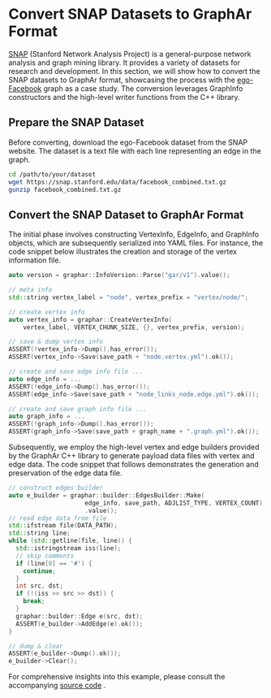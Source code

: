 # Convert SNAP Datasets to GraphAr Format

[SNAP](https://snap.stanford.edu/data/) (Stanford Network Analysis
Project) is a general-purpose network analysis and graph mining library.
It provides a variety of datasets for research and development. In this
section, we will show how to convert the SNAP datasets to GraphAr
format, showcasing the process with the
[ego-Facebook](https://snap.stanford.edu/data/ego-Facebook.html) graph
as a case study. The conversion leverages GraphInfo constructors and the
high-level writer functions from the C++ library.

## Prepare the SNAP Dataset

Before converting, download the ego-Facebook dataset from the SNAP
website. The dataset is a text file with each line representing an edge
in the graph.

``` bash
cd /path/to/your/dataset
wget https://snap.stanford.edu/data/facebook_combined.txt.gz
gunzip facebook_combined.txt.gz
```

## Convert the SNAP Dataset to GraphAr Format

The initial phase involves constructing VertexInfo, EdgeInfo, and
GraphInfo objects, which are subsequently serialized into YAML files.
For instance, the code snippet below illustrates the creation and
storage of the vertex information file.

``` C++
auto version = graphar::InfoVersion::Parse("gar/v1").value();

// meta info
std::string vertex_label = "node", vertex_prefix = "vertex/node/";

// create vertex info
auto vertex_info = graphar::CreateVertexInfo(
    vertex_label, VERTEX_CHUNK_SIZE, {}, vertex_prefix, version);

// save & dump vertex info
ASSERT(!vertex_info->Dump().has_error());
ASSERT(vertex_info->Save(save_path + "node.vertex.yml").ok());

// create and save edge info file ...
auto edge_info = ...
ASSERT(!edge_info->Dump().has_error());
ASSERT(edge_info->Save(save_path + "node_links_node.edge.yml").ok());

// create and save graph info file ...
auto graph_info = ...
ASSERT(!graph_info->Dump().has_error());
ASSERT(graph_info->Save(save_path + graph_name + ".graph.yml").ok());
```

Subsequently, we employ the high-level vertex and edge builders provided
by the GraphAr C++ library to generate payload data files with vertex
and edge data. The code snippet that follows demonstrates the generation
and preservation of the edge data file.

``` C++
// construct edges builder
auto e_builder = graphar::builder::EdgesBuilder::Make(
                     edge_info, save_path, ADJLIST_TYPE, VERTEX_COUNT)
                     .value();
// read edge data from file
std::ifstream file(DATA_PATH);
std::string line;
while (std::getline(file, line)) {
  std::istringstream iss(line);
  // skip comments
  if (line[0] == '#') {
    continue;
  }
  int src, dst;
  if (!(iss >> src >> dst)) {
    break;
  }
  graphar::builder::Edge e(src, dst);
  ASSERT(e_builder->AddEdge(e).ok());
}

// dump & clear
ASSERT(e_builder->Dump().ok());
e_builder->Clear();
```

For comprehensive insights into this example, please consult the
accompanying [source
code](https://github.com/apache/incubator-graphar/tree/main/cpp/examples/snap_dataset_to_graphar.cc)
.

